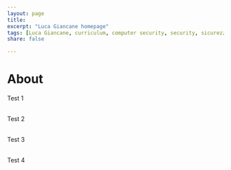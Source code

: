 ```yaml
---
layout: page
title:
excerpt: "Luca Giancane homepage"
tags: [Luca Giancane, curriculum, computer security, security, sicurezza, LaSER, Chocolate Makers, Guard@MyLan0, penetration test, security architect]
share: false

---
```


# About

Test 1 <br><br>

Test 2 <br><br>

Test 3 <br><br>

Test 4 <br><br>
